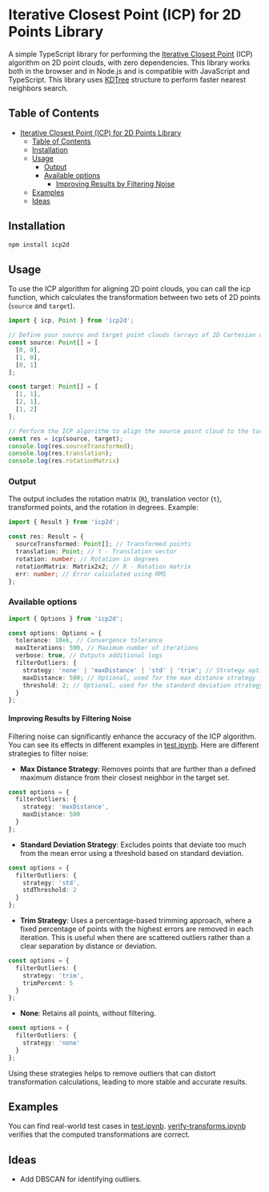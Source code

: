 # Iterative Closest Point (ICP) for 2D Points Library

A simple TypeScript library for performing the [Iterative Closest Point](https://en.wikipedia.org/wiki/Iterative_closest_point) (ICP) algorithm on 2D point clouds, with zero dependencies. This library works both in the browser and in Node.js and is compatible with JavaScript and TypeScript. This library uses [KDTree](https://en.wikipedia.org/wiki/K-d_tree) structure to perform faster nearest neighbors search.

## Table of Contents

- [Iterative Closest Point (ICP) for 2D Points Library](#iterative-closest-point-icp-for-2d-points-library)
  - [Table of Contents](#table-of-contents)
  - [Installation](#installation)
  - [Usage](#usage)
    - [Output](#output)
    - [Available options](#available-options)
      - [Improving Results by Filtering Noise](#improving-results-by-filtering-noise)
  - [Examples](#examples)
  - [Ideas](#ideas)

## Installation

```bash
npm install icp2d
```

## Usage
To use the ICP algorithm for aligning 2D point clouds, you can call the icp function, which calculates the transformation between two sets of 2D points (`source` and `target`).

```typescript
import { icp, Point } from 'icp2d';

// Define your source and target point clouds (arrays of 2D Cartesian coordinates)
const source: Point[] = [
  [0, 0],
  [1, 0],
  [0, 1]
];

const target: Point[] = [
  [1, 1],
  [2, 1],
  [1, 2]
];

// Perform the ICP algorithm to align the source point cloud to the target
const res = icp(source, target);
console.log(res.sourceTransformed);
console.log(res.translation);
console.log(res.rotationMatrix)
```

###  Output 
The output includes the rotation matrix (`R`), translation vector (`t`), transformed points, and the rotation in degrees. Example:

```typescript
import { Result } from 'icp2d';

const res: Result = {
  sourceTransformed: Point[]; // Transformed points
  translation: Point; // t - Translation vector
  rotation: number; // Rotation in degrees
  rotationMatrix: Matrix2x2; // R - Rotation matrix
  err: number; // Error calculated using RMS
};
``` 

###  Available options
```typescript
import { Options } from 'icp2d';

const options: Options = {
  tolerance: 10e6, // Convergence tolerance
  maxIterations: 500, // Maximum number of iterations
  verbose: true, // Outputs additional logs
  filterOutliers: {
    strategy: 'none' | 'maxDistance' | 'std' | 'trim'; // Strategy options for detecting outliers
    maxDistance: 500; // Optional, used for the max distance strategy
    threshold: 2; // Optional, used for the standard deviation strategy
  }
};
``` 

#### Improving Results by Filtering Noise
Filtering noise can significantly enhance the accuracy of the ICP algorithm. You can see its effects in different examples in [test.ipynb](./tests/test.ipynb). Here are different strategies to filter noise:

- **Max Distance Strategy**: Removes points that are further than a defined maximum distance from their closest neighbor in the target set.

```typescript
const options = {
  filterOutliers: {
    strategy: 'maxDistance',
    maxDistance: 500
  }
};
```

- **Standard Deviation Strategy**: Excludes points that deviate too much from the mean error using a threshold based on standard deviation.

```typescript
const options = {
  filterOutliers: {
    strategy: 'std',
    stdThreshold: 2
  }
};
```

- **Trim Strategy**: Uses a percentage-based trimming approach, where a fixed percentage of points with the highest errors are removed in each iteration. This is useful when there are scattered outliers rather than a clear separation by distance or deviation.

```typescript
const options = {
  filterOutliers: {
    strategy: 'trim',
    trimPercent: 5
  }
};
```

- **None**: Retains all points, without filtering.

```typescript
const options = {
  filterOutliers: {
    strategy: 'none'
  }
};
```

Using these strategies helps to remove outliers that can distort transformation calculations, leading to more stable and accurate results.


## Examples
You can find real-world test cases in [test.ipynb](./tests/test.ipynb). [verify-transforms.ipynb](./tests/verify-transforms.ipynb) verifies that the computed transformations are correct.

## Ideas
- Add DBSCAN for identifying outliers.
